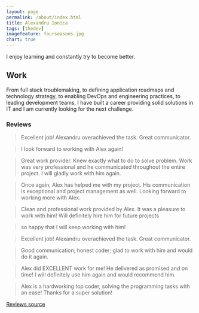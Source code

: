 ```yaml
---
layout: page
permalink: /about/index.html
title: Alexandru Ionica
tags: [thedev]
imagefeature: fourseasons.jpg
chart: true
---
```


I enjoy learning and constantly try to become better.


## Work

From full stack troublemaking,
to defining application roadmaps and technology strategy,
to enabling DevOps and engineering practices,
to leading development teams,
I have built a career providing solid solutions in IT and I am currently looking for the next challenge.

### Reviews

> Excellent job! Alexandru overachieved the task. Great communicator.

> I look forward to working with Alex again!

> Great work provider. Knew exactly what to do to solve problem. Work was very professional and he communicated throughout the entire project. I will gladly work with him again.

> Once again, Alex has helped me with my project. His communication is exceptional and project management as well. Looking forward to working more with Alex.

> Clean and professional work provided by Alex.  It was a pleasure to work with him! Will definitely hire him for future projects

> so happy that I will keep working with him!

> Excellent job! Alexandru overachieved the task. Great communicator.

> Good communication; honest coder; glad to work with him and would do it again.

> Alex did EXCELLENT work for me! He delivered as promised and on time! I will definitely use him again and would recommend him.

> Alex is a hardworking top coder, solving the programming tasks with an ease! Thanks for a super solution!

[Reviews source](https://www.upwork.com/freelancers/~01449d5df37a9aba20)

